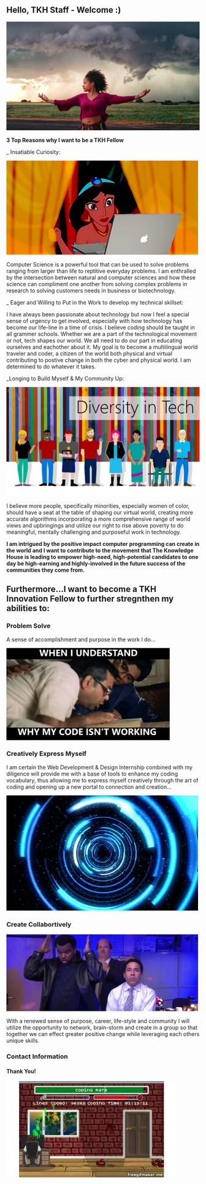 ## Hello, TKH Staff - Welcome :)

</div>

![](tornado.jpeg)

**3 Top Reasons why I want to be a TKH Fellow**

 _  Insatiable Curiosity:

![](jasminecomp.gif) 

Computer Science is a powerful tool that can be used to solve problems ranging from larger than life to reptitive everyday problems. I am enthralled by the intersection between natural and computer sciences and how these science can compliment one another from solving complex problems in research to solving customers needs in business or biotechnology.

 _  Eager and Willing to Put in the Work to develop my technical skillset:

I have always been passionate about technology but now I feel a special sense of urgency to get involved, especially with how technology has become our life-line in a time of crisis. I believe coding should be taught in all grammer schools. Whether we are a part of the technological movement or not, tech shapes our world. We all need to do our part in educating ourselves and eachother about it. My goal is to become a multilingual world traveler and coder, a citizen of the world both physical and virtual contributing to postive change in both the cyber and physical world. I am determined to do whatever it takes.

 _Longing to Build Myself & My Community Up:

![](diversity%20in%20tech.png)

I believe more people, specifically minorities, especially women of color, should have a seat at the table of shaping our virtual world, creating more accurate algorithms incorporating a more comprehensive range of world views and upbringings and utilize our right to rise above poverty to do meaningful, mentally challenging and purposeful work in technology.

**I am intrigued by the positive impact computer programming can create in the world and I want to contribute to the movement that The Knowledge House is leading to empower high-need, high-potential candidates to one day be high-earning and highly-involved in the future success of the communities they come from.**


## Furthermore...I want to become a TKH Innovation Fellow to further stregnthen my abilities to:

### Problem Solve
A sense of accomplishment and purpose in the work I do...

![](aha%20moment%20code.gif)

### Creatively Express Myself
I am certain the Web Development & Design Internship combined with my diligence will provide me with a base of tools to enhance my coding vocabulary, thus allowing me to express myself creatively through the art of coding and opening up a new portal to connection and creation...

![](portal%20cs.gif)

### Create Collabortively
![](teamworkoffice.gif)

With a renewed sense of purpose, career, life-style and community I will utilize the opportunity to network, brain-storm and create in a group so that together we can effect greater positive change while leveraging each others unique skills.


### Contact Information

#### Thank You!

![](codingvideogame.gif)




